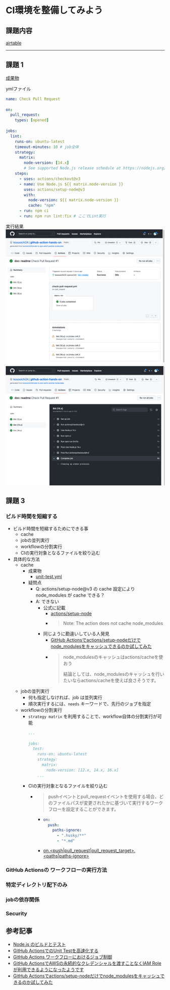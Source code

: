 # CI環境を整備してみよう

## 課題内容

[airtable](https://airtable.com/appWjizyFJue33ycs/tblTnXBXFOYJ0J7lZ/viwyi8muFtWUlhNKG/recPPEcEXmzW70q67?blocks=hide)

---

## 課題 1
[成果物](https://github.com/kooooichi24/github-action-hands-on)

ymlファイル
```yml
name: Check Pull Request

on:
  pull_request:
    types: [opened]

jobs:
  lint:
    runs-on: ubuntu-latest
    timeout-minutes: 10 # job全体
    strategy:
      matrix:
        node-version: [14.x]
        # See supported Node.js release schedule at https://nodejs.org/en/about/releases/
    steps:
      - uses: actions/checkout@v3
      - name: Use Node.js ${{ matrix.node-version }}
        uses: actions/setup-node@v3
        with:
          node-version: ${{ matrix.node-version }}
          cache: "npm"
      - run: npm ci
      - run: npm run lint:fix # ここでLint実行
```

実行結果
![assets1](./assets/assets1.jpg)
![assets2](./assets/assets2.png)

## 課題 3
### ビルド時間を短縮する
- ビルド時間を短縮するためにできる事
  - cache
  - jobの並列実行
  - workflowの分割実行
  - CIの実行対象となるファイルを絞り込む
- 具体的な方法
  - cache
    - 成果物
      - [unit-test.yml](https://github.com/kooooichi24/github-action-hands-on/blob/master/.github/workflows/unit-test.yml)
    - 疑問点
      - Q: actions/setup-node@v3 の cache 設定により node_modules が cache できる？
      - A: できない
        - 公式に記載
          - [actions/setup-node](https://github.com/actions/setup-node)
          - > Note: The action does not cache node_modules
        - 同じように勘違いしている人発見
          - [GitHub Actionsでactions/setup-nodeだけでnode_modulesをキャッシュできるのか試してみた](https://dev.classmethod.jp/articles/caching-dependencies-in-workflow-execution-on-github-actions/)
          - > node_modulesのキャッシュはactions/cacheを使おう
            > 
            > 結論としては、node_modulesのキャッシュを行いたいならactions/cacheを使えば良さそうです。
  - jobの並列実行
    - 何も指定しなければ、job は並列実行
    - 順次実行するには、`needs` キーワードで、先行のジョブを指定
  - workflowの分割実行
    - `strategy matrix` を利用することで、workflow自体の分割実行が可能
      ```yml
      ...

      jobs:
        test:
          runs-on: ubuntu-latest
          strategy:
            matrix:
              node-version: [12.x, 14.x, 16.x]
          ...
      ```
    - CIの実行対象となるファイルを絞り込む
      - > pushイベントとpull_requestイベントを使用する場合、どのファイルパスが変更されたかに基づいて実行するワークフローを設定することができます。
        - ```yml
          on:
            push:
              paths-ignore:
                - ".husky/**"
                - "*.md"
          ```
        - [on.<push|pull_request|pull_request_target>.<paths|paths-ignore>](https://docs.github.com/ja/actions/using-workflows/workflow-syntax-for-github-actions)



### GitHub Actionsの ワークフローの実行方法

### 特定ディレクトリ配下のみ

### jobの依存関係

### Security


## 参考記事
- [Node.js のビルドとテスト](https://docs.github.com/ja/actions/automating-builds-and-tests/building-and-testing-nodejs)
- [GitHub ActionsでのUnit Testを高速化する](https://starfish719.netlify.app/github-actions-unit-test/)
- [GitHub Actions ワークフローにおけるジョブ制御](https://developer.mamezou-tech.com/blogs/2022/02/20/job-control-in-github-actions/)
- [GitHub ActionsでAWSの永続的なクレデンシャルを渡すことなくIAM Roleが利用できるようになったようです](https://dev.classmethod.jp/articles/github-actions-without-permanent-credential/)
- [GitHub Actionsでactions/setup-nodeだけでnode_modulesをキャッシュできるのか試してみた](https://dev.classmethod.jp/articles/caching-dependencies-in-workflow-execution-on-github-actions/)